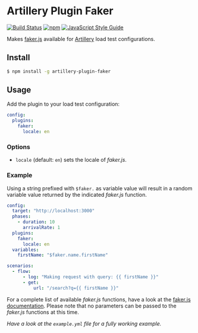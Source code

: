 # Artillery Plugin Faker

[![Build Status](https://img.shields.io/github/actions/workflow/status/fabsrc/artillery-plugin-faker/ci.yml?style=flat-square)](https://github.com/fabsrc/artillery-plugin-faker/actions/workflows/ci.yml)
[![npm](https://img.shields.io/npm/v/artillery-plugin-faker.svg?style=flat-square)](https://www.npmjs.com/package/artillery-plugin-faker)
[![JavaScript Style Guide](https://img.shields.io/badge/code_style-standard-brightgreen.svg?style=flat-square)](https://standardjs.com)

Makes [faker.js](https://github.com/faker-js/faker) available for [Artillery](https://artillery.io/) load test configurations.

## Install

```sh
$ npm install -g artillery-plugin-faker
```

## Usage

Add the plugin to your load test configuration:

```yaml
config:
  plugins:
    faker:
      locale: en
```

### Options

- `locale` (default: `en`) sets the locale of _faker.js_.

### Example

Using a string prefixed with `$faker.` as variable value will result in a random variable value returned by the indicated _faker.js_ function.

```yaml
config:
  target: "http://localhost:3000"
  phases:
    - duration: 10
      arrivalRate: 1
  plugins:
    faker:
      locale: en
  variables:
    firstName: "$faker.name.firstName"

scenarios:
  - flow:
      - log: "Making request with query: {{ firstName }}"
      - get:
          url: "/search?q={{ firstName }}"
```

For a complete list of available _faker.js_ functions, have a look at the [faker.js documentation](https://fakerjs.dev/api/). Please note that no parameters can be passed to the _faker.js_ functions at this time.

_Have a look at the `example.yml` file for a fully working example._
